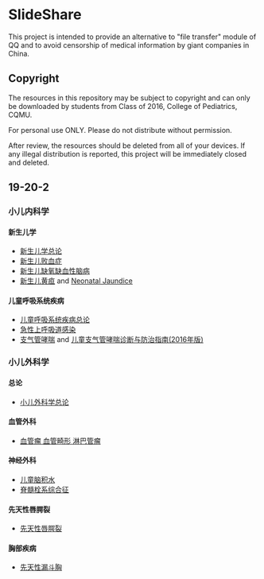 # SlideShare

This project is intended to provide an alternative to "file transfer" module of QQ and to avoid censorship of medical information by giant companies in China.

## Copyright
The resources in this repository may be subject to copyright and can only be downloaded by students from Class of 2016, College of Pediatrics, CQMU.

For personal use ONLY. Please do not distribute without permission.

After review, the resources should be deleted from all of your devices. If any illegal distribution is reported, this project will be immediately closed and deleted.

## 19-20-2

### 小儿内科学
#### 新生儿学
- [新生儿学总论](19-20-2%20小儿内科学\1-新生儿学总论.pdf)
- [新生儿败血症](19-20-2%20小儿内科学\1-新生儿败血症.pdf)
- [新生儿缺氧缺血性脑病](19-20-2%20小儿内科学\1-新生儿缺氧缺血性脑病.pdf)
- [新生儿黄疸](19-20-2%20小儿内科学\1-新生儿黄疸.pdf) and [Neonatal Jaundice](19-20-2%20小儿内科学\1-Neonatal%20jaundice.pdf)

#### 儿童呼吸系统疾病
- [儿童呼吸系统疾病总论](19-20-2%20小儿内科学\3-儿童呼吸系统疾病总论.pdf)
- [急性上呼吸道感染](19-20-2%20小儿内科学\3-急性上呼吸道感染.pdf)
- [支气管哮喘](19-20-2%20小儿内科学\3-支气管哮喘.pdf) and [儿童支气管哮喘诊断与防治指南(2016年版)](19-20-2%20小儿内科学\儿童支气管哮喘诊断与防治指南_2016.pdf)



### 小儿外科学
#### 总论
- [小儿外科学总论](19-20-2%20小儿外科学\1-小儿外科学总论.pdf)

#### 血管外科
- [血管瘤 血管畸形 淋巴管瘤](19-20-2%20小儿外科学\2-血管瘤%20血管畸形%20淋巴管瘤%282020%29.pdf)

#### 神经外科
- [儿童脑积水](19-20-2%20小儿外科学\3-儿童脑积水%282020%29.pdf)
- [脊髓栓系综合征](19-20-2%20小儿外科学\3-脊髓栓系综合征%282020%29.pdf)

#### 先天性唇腭裂
- [先天性唇腭裂](19-20-2%20小儿外科学\4-先天性唇腭裂%282020%29.pdf)

#### 胸部疾病
- [先天性漏斗胸](19-20-2%20小儿外科学\5-Pectus_Excavatum%282020%29.pdf)
